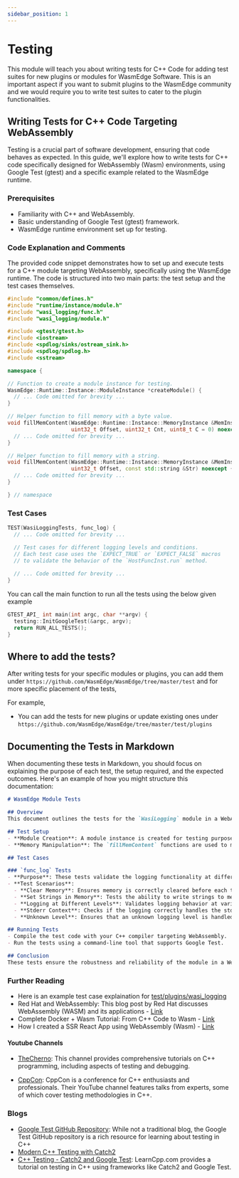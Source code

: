 ```yaml
---
sidebar_position: 1
---
```


# Testing

This module will teach you about writing tests for C++ Code for adding test suites for new plugins or modules for WasmEdge Software. This is an important aspect if you want to submit plugins to the WasmEdge community and we would require you to write test suites to cater to the plugin functionalities.

## Writing Tests for C++ Code Targeting WebAssembly

Testing is a crucial part of software development, ensuring that code behaves as expected. In this guide, we'll explore how to write tests for C++ code specifically designed for WebAssembly (Wasm) environments, using Google Test (gtest) and a specific example related to the WasmEdge runtime.

### Prerequisites
- Familiarity with C++ and WebAssembly.
- Basic understanding of Google Test (gtest) framework.
- WasmEdge runtime environment set up for testing.

### Code Explanation and Comments

The provided code snippet demonstrates how to set up and execute tests for a C++ module targeting WebAssembly, specifically using the WasmEdge runtime. The code is structured into two main parts: the test setup and the test cases themselves.

```cpp
#include "common/defines.h"
#include "runtime/instance/module.h"
#include "wasi_logging/func.h"
#include "wasi_logging/module.h"

#include <gtest/gtest.h>
#include <iostream>
#include <spdlog/sinks/ostream_sink.h>
#include <spdlog/spdlog.h>
#include <sstream>

namespace {

// Function to create a module instance for testing.
WasmEdge::Runtime::Instance::ModuleInstance *createModule() {
  // ... Code omitted for brevity ...
}

// Helper function to fill memory with a byte value.
void fillMemContent(WasmEdge::Runtime::Instance::MemoryInstance &MemInst,
                    uint32_t Offset, uint32_t Cnt, uint8_t C = 0) noexcept {
  // ... Code omitted for brevity ...
}

// Helper function to fill memory with a string.
void fillMemContent(WasmEdge::Runtime::Instance::MemoryInstance &MemInst,
                    uint32_t Offset, const std::string &Str) noexcept {
  // ... Code omitted for brevity ...
}

} // namespace
```

### Test Cases

```cpp
TEST(WasiLoggingTests, func_log) {
  // ... Code omitted for brevity ...

  // Test cases for different logging levels and conditions.
  // Each test case uses the `EXPECT_TRUE` or `EXPECT_FALSE` macros
  // to validate the behavior of the `HostFuncInst.run` method.
  
  // ... Code omitted for brevity ...
}
```

You can call the main function to run all the tests using the below given example

```cpp
GTEST_API_ int main(int argc, char **argv) {
  testing::InitGoogleTest(&argc, argv);
  return RUN_ALL_TESTS();
}
```

## Where to add the tests?

After writing tests for your specific modules or plugins, you can add them under `https://github.com/WasmEdge/WasmEdge/tree/master/test` and for more specific placement of the tests, 

For example,

- You can add the tests for new plugins or update existing ones under `https://github.com/WasmEdge/WasmEdge/tree/master/test/plugins`

## Documenting the Tests in Markdown

When documenting these tests in Markdown, you should focus on explaining the purpose of each test, the setup required, and the expected outcomes. Here's an example of how you might structure this documentation:


```md
# WasmEdge Module Tests

## Overview
This document outlines the tests for the `WasiLogging` module in a WebAssembly environment using the WasmEdge runtime.

## Test Setup
- **Module Creation**: A module instance is created for testing purposes using the `createModule` function.
- **Memory Manipulation**: The `fillMemContent` functions are used to manipulate memory content, essential for setting up test scenarios.

## Test Cases

### `func_log` Tests
- **Purpose**: These tests validate the logging functionality at different levels and conditions.
- **Test Scenarios**:
  - **Clear Memory**: Ensures memory is correctly cleared before each test.
  - **Set Strings in Memory**: Tests the ability to write strings to memory.
  - **Logging at Different Levels**: Validates logging behavior at various levels (info, warning, error, etc.).
  - **Stderr Context**: Checks if the logging correctly handles the stderr context.
  - **Unknown Level**: Ensures that an unknown logging level is handled appropriately.

## Running Tests
- Compile the test code with your C++ compiler targeting WebAssembly.
- Run the tests using a command-line tool that supports Google Test.

## Conclusion
These tests ensure the robustness and reliability of the module in a WebAssembly environment

```

### Further Reading

- Here is an example test case explaination for [test/plugins/wasi_logging](./example.md)
- Red Hat and WebAssembly: This blog post by Red Hat discusses WebAssembly (WASM) and its applications - [Link](https://www.redhat.com/en/blog/red-hat-and-webassembly)
- Complete Docker + Wasm Tutorial: From C++ Code to Wasm - [Link](https://kodekloud.com/blog/docker-wasm-tutorial/)
- How I created a SSR React App using WebAssembly (Wasm) - [Link](https://medium.com/wasm/how-i-created-a-ssr-react-app-using-webassembly-wasm-a6541431d0cd)

#### Youtube Channels

- [TheCherno](https://www.youtube.com/playlist?list=PLlrATfBNZ98dudnM48yfGUldqGD0S4FFb): This channel provides comprehensive tutorials on C++ programming, including aspects of testing and debugging.

- [CppCon](https://www.youtube.com/user/CppCon): CppCon is a conference for C++ enthusiasts and professionals. Their YouTube channel features talks from experts, some of which cover testing methodologies in C++.

### Blogs

- [Google Test GitHub Repository](https://github.com/google/googletest): While not a traditional blog, the Google Test GitHub repository is a rich resource for learning about testing in C++
- [Modern C++ Testing with Catch2](https://www.jetbrains.com/help/clion/unit-testing-tutorial.html)
- [C++ Testing - Catch2 and Google Test](https://www.learncpp.com/cpp-tutorial/introduction-to-testing-your-code/): LearnCpp.com provides a tutorial on testing in C++ using frameworks like Catch2 and Google Test.